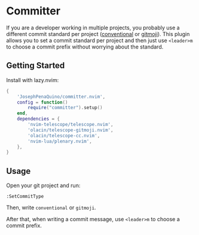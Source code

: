 # Committer

If you are a developer working in multiple projects, you probably use
a different commit standard per project ([conventional](https://www.conventionalcommits.org/en/v1.0.0/) or [gitmoji](https://gitmoji.dev/)).
This plugin allows you to set a commit standard per project and then just
use `<leader>m` to choose a commit prefix without worrying about the standard.


## Getting Started

Install with lazy.nvim:

```lua
{
    'JosephPenaQuino/committer.nvim',
    config = function()
        require("committer").setup()
    end,
    dependencies = {
        'nvim-telescope/telescope.nvim',
        'olacin/telescope-gitmoji.nvim',
        'olacin/telescope-cc.nvim',
        'nvim-lua/plenary.nvim',
    },
}
```

## Usage


Open your git project and run:

```vim
:SetCommitType
```

Then, write `conventional` or `gitmoji`.

After that, when writing a commit message, use `<leader>m` to choose a commit
prefix.
